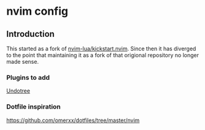 # nvim config 

## Introduction

This started as a fork of [nvim-lua/kickstart.nvim](https://github.com/nvim-lua/kickstart.nvim). Since then it has diverged to the point that maintaining it as a fork of that origional repository no longer made sense. 

### Plugins to add

[Undotree](https://github.com/mbbill/undotree)

### Dotfile inspiration
https://github.com/omerxx/dotfiles/tree/master/nvim
